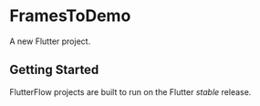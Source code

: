 # FramesToDemo

A new Flutter project.

## Getting Started

FlutterFlow projects are built to run on the Flutter _stable_ release.
